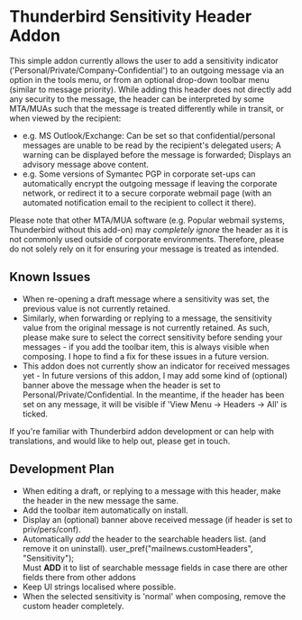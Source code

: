 # Thunderbird Sensitivity Header Addon

This simple addon currently allows the user to add a sensitivity indicator ('Personal/Private/Company-Confidential') to an outgoing message via an option in the tools menu, or from an optional drop-down toolbar menu (similar to message priority).
While adding this header does not directly add any security to the message, the header can be interpreted by some MTA/MUAs such that the message is treated differently while in transit, or when viewed by the recipient:
* e.g. MS Outlook/Exchange: Can be set so that confidential/personal messages are unable to be read by the recipient's delegated users; A warning can be displayed before the message is forwarded; Displays an advisory message above content.
* e.g. Some versions of Symantec PGP in corporate set-ups can automatically encrypt the outgoing message if leaving the corporate network, or redirect it to a secure corporate webmail page (with an automated notification email to the recipient to collect it there).

Please note that other MTA/MUA software (e.g. Popular webmail systems, Thunderbird without this add-on) may <i>completely ignore</i> the header as it is not commonly used outside of corporate environments.  Therefore, please do not solely rely on it for ensuring your message is treated as intended.

## Known Issues

* When re-opening a draft message where a sensitivity was set, the previous value is not currently retained.
* Similarly, when forwarding or replying to a message, the sensitivity value from the original message is not currently retained.
As such, please make sure to select the correct sensitivity before sending your messages - if you add the toolbar item, this is always visible when composing.  I hope to find a fix for these issues in a future version.
* This addon does not currently show an indicator for received messages yet - In future versions of this addon, I may add some kind of (optional) banner above the message when the header is set to Personal/Private/Confidential.  In the meantime, if the header has been set on any message, it will be visible if 'View Menu -> Headers -> All' is ticked.

If you're familiar with Thunderbird addon development or can help with translations, and would like to help out, please get in touch.

## Development Plan
* When editing a draft, or replying to a message with this header, make the header in the new message the same.
* Add the toolbar item automatically on install.
* Display an (optional) banner above received message (if header is set to priv/pers/conf).
* Automatically *add* the header to the searchable headers list. (and remove it on uninstall).
 user_pref("mailnews.customHeaders", "Sensitivity");  
 Must **ADD** it to list of searchable message fields in case there are other fields there from other addons  
* Keep UI strings localised where possible.
* When the selected sensitivity is 'normal' when composing, remove the custom header completely.
